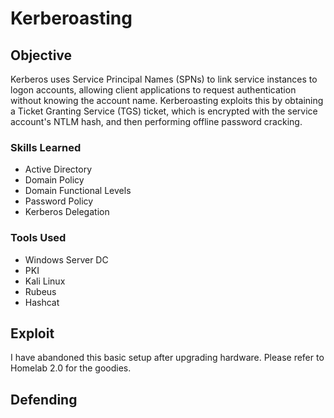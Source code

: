 # Kerberoasting

## Objective

Kerberos uses Service Principal Names (SPNs) to link service instances to logon accounts, allowing client applications to request authentication without knowing the account name. Kerberoasting exploits this by obtaining a Ticket Granting Service (TGS) ticket, which is encrypted with the service account's NTLM hash, and then performing offline password cracking.

### Skills Learned

- Active Directory
- Domain Policy
- Domain Functional Levels
- Password Policy
- Kerberos Delegation

### Tools Used

- Windows Server DC
- PKI
- Kali Linux
- Rubeus
- Hashcat

## Exploit

I have abandoned this basic setup after upgrading hardware. 
Please refer to Homelab 2.0 for the goodies.

## Defending
